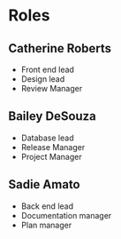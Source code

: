 # Roles

## Catherine Roberts
- Front end lead
- Design lead
- Review Manager

## Bailey DeSouza
- Database lead
- Release Manager
- Project Manager

## Sadie Amato
- Back end lead
- Documentation manager
- Plan manager
